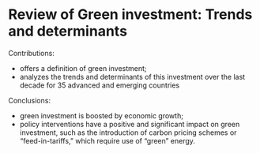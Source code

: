 # Review of Green investment: Trends and determinants

Contributions:

* offers a definition of green investment;
* analyzes the trends and determinants of this investment over the last decade for 35 advanced and emerging countries

Conclusions:

* green investment is boosted by economic growth;
* policy interventions have a positive and significant impact on green investment, such as the introduction of carbon pricing schemes or “feed-in-tariffs,” which require use of “green” energy.